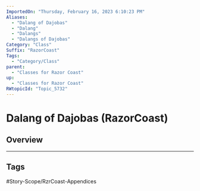 ```yaml
---
ImportedOn: "Thursday, February 16, 2023 6:10:23 PM"
Aliases:
  - "Dalang of Dajobas"
  - "Dalang"
  - "Dalangs"
  - "Dalangs of Dajobas"
Category: "Class"
Suffix: "RazorCoast"
Tags:
  - "Category/Class"
parent:
  - "Classes for Razor Coast"
up:
  - "Classes for Razor Coast"
RWtopicId: "Topic_5732"
---
```

# Dalang of Dajobas (RazorCoast)
## Overview

---
## Tags
#Story-Scope/RzrCoast-Appendices

